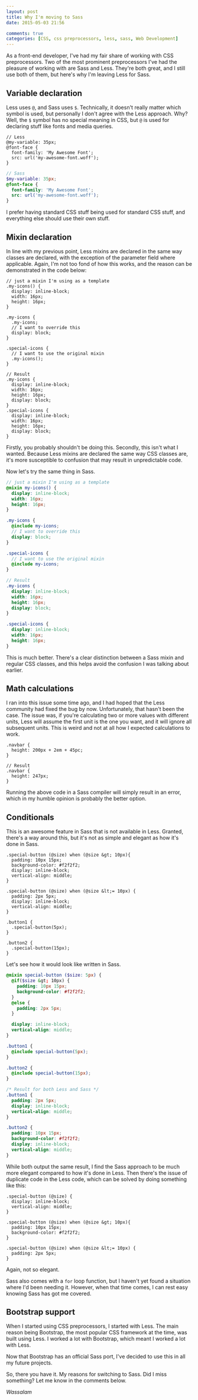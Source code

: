 ```yaml
---
layout: post
title: Why I'm moving to Sass
date: 2015-05-03 21:56

comments: true
categories: [CSS, css preprocessors, less, sass, Web Development]
---
```

As a front-end developer, I've had my fair share of working with CSS preprocessors. Two of the most prominent preprocessors I've had the pleasure of working with are Sass and Less. They're both great, and I still use both of them, but here's why I'm leaving Less for Sass.

<!--more-->

## Variable declaration

Less uses `@`, and Sass uses `$`. Technically, it doesn't really matter which symbol is used, but personally I don't agree with the Less approach. Why? Well, the `$` symbol has no special meaning in CSS, but `@` is used for declaring stuff like fonts and media queries.

```less
// Less
@my-variable: 35px;
@font-face {
  font-family: 'My Awesome Font';
  src: url('my-awesome-font.woff');
}
```

```scss
// Sass
$my-variable: 35px;
@font-face {
  font-family: 'My Awesome Font';
  src: url('my-awesome-font.woff');
}
```

I prefer having standard CSS stuff being used for standard CSS stuff, and everything else should use their own stuff.

## Mixin declaration

In line with my previous point, Less mixins are declared in the same way classes are declared, with the exception of the parameter field where applicable. Again, I'm not too fond of how this works, and the reason can be demonstrated in the code below:

```less
// just a mixin I'm using as a template
.my-icons() {
  display: inline-block;
  width: 16px;
  height: 16px;
}

.my-icons {
  .my-icons;
  // I want to override this
  display: block;
}

.special-icons {
  // I want to use the original mixin
  .my-icons();
}

// Result
.my-icons {
  display: inline-block;
  width: 16px;
  height: 16px;
  display: block;
}
.special-icons {
  display: inline-block;
  width: 16px;
  height: 16px;
  display: block;
}
```

Firstly, you probably shouldn't be doing this. Secondly, this isn't what I wanted. Because Less mixins are declared the same way CSS classes are, it's more susceptible to confusion that may result in unpredictable code.

Now let's try the same thing in Sass.

```scss
// just a mixin I'm using as a template
@mixin my-icons() {
  display: inline-block;
  width: 16px;
  height: 16px;
}

.my-icons {
  @include my-icons;
  // I want to override this
  display: block;
}

.special-icons {
  // I want to use the original mixin
  @include my-icons;
}

// Result
.my-icons {
  display: inline-block;
  width: 16px;
  height: 16px;
  display: block;
}

.special-icons {
  display: inline-block;
  width: 16px;
  height: 16px;
}
```

This is much better. There's a clear distinction between a Sass mixin and regular CSS classes, and this helps avoid the confusion I was talking about earlier.

## Math calculations

I ran into this issue some time ago, and I had hoped that the Less community had fixed the bug by now. Unfortunately, that hasn't been the case. The issue was, if you're calculating two or more values with different units, Less will assume the first unit is the one you want, and it will ignore all subsequent units. This is weird and not at all how I expected calculations to work.

```less
.navbar {
  height: 200px + 2em + 45pc;
}

// Result
.navbar {
  height: 247px;
}
```

Running the above code in a Sass compiler will simply result in an error, which in my humble opinion is probably the better option.

## Conditionals

This is an awesome feature in Sass that is not available in Less. Granted, there's a way around this, but it's not as simple and elegant as how it's done in Sass.

```less
.special-button (@size) when (@size &gt; 10px){
  padding: 10px 15px;
  background-color: #f2f2f2;
  display: inline-block;
  vertical-align: middle;
}

.special-button (@size) when (@size &lt;= 10px) {
  padding: 2px 5px;
  display: inline-block;
  vertical-align: middle;
}

.button1 {
  .special-button(5px);
}

.button2 {
  .special-button(15px);
}
```

Let's see how it would look like written in Sass.

```scss
@mixin special-button ($size: 5px) {
  @if($size &gt; 10px) {
    padding: 10px 15px;
    background-color: #f2f2f2;
  }
  @else {
    padding: 2px 5px;
  }

  display: inline-block;
  vertical-align: middle;
}

.button1 {
  @include special-button(5px);
}

.button2 {
  @include special-button(15px);
}
```

```css
/* Result for both Less and Sass */
.button1 {
  padding: 2px 5px;
  display: inline-block;
  vertical-align: middle;
}

.button2 {
  padding: 10px 15px;
  background-color: #f2f2f2;
  display: inline-block;
  vertical-align: middle;
}
```

While both output the same result, I find the Sass approach to be much more elegant compared to how it's done in Less. Then there's the issue of duplicate code in the Less code, which can be solved by doing something like this:

```less
.special-button (@size) {
  display: inline-block;
  vertical-align: middle;
}

.special-button (@size) when (@size &gt; 10px){
  padding: 10px 15px;
  background-color: #f2f2f2;
}

.special-button (@size) when (@size &lt;= 10px) {
  padding: 2px 5px;
}
```

Again, not so elegant.

Sass also comes with a `for` loop function, but I haven't yet found a situation where I'd been needing it. However, when that time comes, I can rest easy knowing Sass has got me covered.

## Bootstrap support

When I started using CSS preprocessors, I started with Less. The main reason being Bootstrap, the most popular CSS framework at the time, was built using Less. I worked a lot with Bootstrap, which meant I worked a lot with Less.

Now that Bootstrap has an official Sass port, I've decided to use this in all my future projects.

So, there you have it. My reasons for switching to Sass. Did I miss something? Let me know in the comments below.

*Wassalam*
